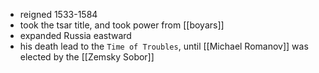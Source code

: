 - reigned 1533-1584
- took the tsar title, and took power from [[boyars]]
- expanded Russia eastward
- his death lead to the `Time of Troubles`, until [[Michael Romanov]] was elected by the [[Zemsky Sobor]]